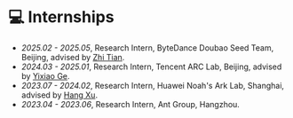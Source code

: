 # 💻 Internships
- *2025.02 - 2025.05*, Research Intern, ByteDance Doubao Seed Team, Beijing, advised by [Zhi Tian](https://zhitian.xyz/).
- *2024.03 - 2025.01*, Research Intern, Tencent ARC Lab, Beijing, advised by [Yixiao Ge](https://geyixiao.com/).
- *2023.07 - 2024.02*, Research Intern, Huawei Noah's Ark Lab, Shanghai, advised by [Hang Xu](https://xuhangcn.github.io/).
- *2023.04 - 2023.06*, Research Intern, Ant Group, Hangzhou.